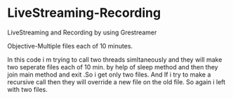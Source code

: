 # LiveStreaming-Recording
LiveStreaming and Recording by using Grestreamer

Objective-Multiple files each of 10 minutes.

In this code i m trying to call two threads simltaneously and they will make two seperate files each of 10 min. 
by help of sleep method and then they join main method and exit .So i get only two files.
And If i try to make a recursive call then they will override a new file on the old file. So again i left with two files.
